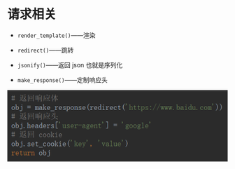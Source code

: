 # 请求相关

- `render_template()`——渲染

- `redirect()`——跳转

- `jsonify()`——返回 json 也就是序列化

- `make_response()`——定制响应头

![1560344519927](请求相关.assets/1560344519927.png)

